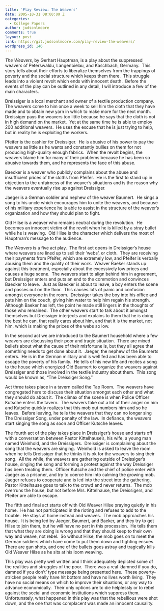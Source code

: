 ```yaml
---
title: 'Play Review: The Weavers'
date: 2005-10-31 08:00:00 Z
categories:
  - College Papers
author: judsonlmoore
comments: true
layout: post
link: https://git.judsonlmoore.com/play-review-the-weavers/
wordpress_id: 146
---
```


_The Weavers_, by Gerhart Hauptman, is a play about the suppressed weavers of Peterswaldu, Langenbielau, and Kaschbach, Germany.  This story tells about their efforts to liberalize themselves from the trappings of poverty and the social structure which keeps them there.  This struggle leads into a violent revolt which ends with innocent death.  Before the events of the play can be outlined in any detail, I will introduce a few of the main characters.

Dreissiger is a local merchant and owner of a textile production company.  The weavers come to him once a week to sell him the cloth that they have made and to obtain new yarn in which to make more for the next month.  Dreissiger pays the weavers too little because he says that the cloth is not in high demand on the market.  Yet at the same time he is able to employ 200 additional weavers.  He uses the excuse that he is just trying to help, but in reality he is exploiting the workers.

Pfeifer is the cashier for Dreissiger.  He is abusive of his power to pay the weavers as little as he wants and constantly bullies on them for not producing high-quality enough fabrics.  When the revolt begins, the weavers blame him for many of their problems because he has been so abusive towards them, and he represents the face of this abuse.

Baecker is a weaver who publicly complains about the abuse and insufficient prices of the cloths from Pfeifer.  He is the first to stand up in objection to the unfairness of the weaver’s situations and is the reason why the weavers eventually rise up against Dreissiger.

Jaeger is a German soldier and nephew of the weaver Baumert.  He sings a song to his uncle which encourages him to unite the weavers, and because of his military experience he is able to assist in the structure of the weaver’s organization and how they should plan to fight.

Old Hilse is a weaver who remains neutral during the revolution.  He becomes an innocent victim of the revolt when he is killed by a stray bullet while he is weaving.  Old Hilse is the character which delivers the most of Hauptman’s message to the audience.

_The Weavers_ is a five act play.  The first act opens in Dreissiger’s house where weavers are lined up to sell their ‘webs’, or cloth.  They are receiving their payments from Pfeifer, which are extremely low, and Pfeifer is verbally abusing them and the quality of their work.  Weaver Baeker stands up against this treatment, especially about the excessively low prices and causes a huge scene.  The weavers start to align behind him in agreement, but Dreissiger enters and puts an end to the commotion and convinces Baecker to leave.  Just as Baecker is about to leave, a boy enters the scene and passes out on the floor.  This causes lots of panic and confusion amongst everyone in the room.  Dreissiger takes the boy into his office and puts him on the couch, giving him water to help him regain his strength.  Although Baeker has left, the point he made still lingers in the thoughts of those who remained.  The other weavers start to talk about it amongst themselves but Dreissiger interjects and explains to them that he is doing the best he can, that really cares about him, and that it is the market, not him, which is making the prices of the webs so low.

In the second act we are introduced to the Baumert household where a few weavers are discussing their poor and tragic situation.  There are mixed beliefs about what the cause of their misfortune is, but they all agree that something needs to get done about it.  Jaeger, the nephew of the Baumerts enters.  He is in the German military and is well fed and has been able to escape the poverty of his family.  He tells of his new life and recites a song to the house which energized Old Baumert to organize the weavers against Dreissiger and those involved in the textile industry about them.  This song would be known as, “The Dreissiger Song.”

Act three takes place in a tavern called the Tap Room.  The weavers have congregated here to discuss their situation amongst each other and what they should do about it.  The climax of the scene is when Police Officer Kutsche enters the tavern.  The weavers take out a lot of their anger on him and Kutsche quickly realizes that this mob out numbers him and so he leaves.  Before leaving, he tells the weavers that they can no longer sing The Dreissiger Song, under penalty of the law.  In defiance, the weavers start singing the song as soon and Officer Kutsche leaves.

The fourth act of the play takes place in Dreissiger’s house and starts off with a conversation between Pastor Kittelhause’s, his wife, a young man named Weinhold, and the Dreissigers.  Dreissiger is complaining about the song that the weavers are singing.  Weinhold is asked to leave the room when he tells Dreissiger that he thinks it is ok for the weavers to sing their song.  All the while, the weavers are gathering outside of Dreissiger’s house, singing the song and forming a protest against the way Dreissiger has been treating them.  Officer Kutsche and the chief of police enter with Jaeger as a prisoner, and try to coerce him into calming the growing mob.  Jaeger refuses to cooperate and is led into the street into the gathering.  Pastor Kittelhause goes to talk to the crowd and never returns.  The mob overruns the house, but not before Mrs. Kittelhause, the Dreissigers, and Pfeifer are able to escape.

The fifth and final act starts off with Old Weaver Hilse praying quietly in his home.  He has not participated in the rioting and refuses to add to the trouble.  He stays at home instead and weaves.  The mob approaches his house.  It is being led by Jaeger, Baumert, and Baeker, and they try to get Hilse to join them, but he will have no part in this procession.  He tells them that what they are doing is wrong and that they should keep to their own way and weave, not rebel.  So without Hilse, the mob goes on to meet the German soldiers which have come to put them down and fighting ensues.  There are gun shots, and one of the bullets goes astray and tragically kills Old Weaver Hilse as he sits at his loom weaving.

This play was pretty well written and I think adequately depicted some of the realities and struggles of the poor.  There was a real ‘damned if you do, damned if you don’t’ type message being presented here.  These poverty-stricken people really have hit bottom and have no lives worth living.  They have no social means on which to improve their situations, or any way to advance economically.  Their only options are to die helplessly or to rebel against the social and economic institutions which suppress them.  Unfortunately, what happened in this play was that the rebellious were shot down, and the one that was complacent was made an innocent causality.
